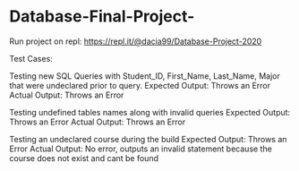 # Database-Final-Project-
Run project on repl: https://repl.it/@dacia99/Database-Project-2020


Test Cases: 

Testing new SQL Queries with Student_ID, First_Name, Last_Name, Major that were undeclared prior to query. 
    Expected Output: Throws an Error 
    Actual Output: Throws an Error 

Testing undefined tables names along with invalid queries
    Expected Output: Throws an Error
    Actual Output: Throws an Error

Testing an undeclared course during the build
  Expected Output: Throws an Error
  Actual Output: No error, outputs an invalid statement because the course does not exist and cant be found 

